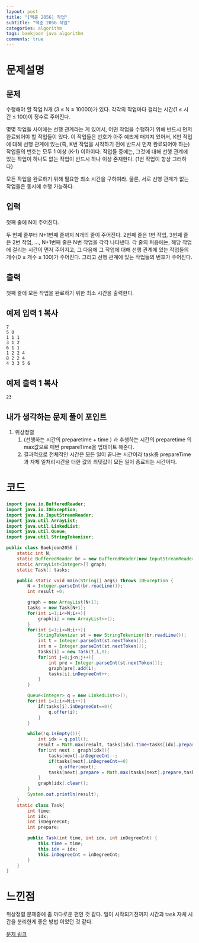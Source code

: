 ```yaml
---
layout: post
title: "[백준 2056] 작업"
subtitle: "백준 2056 작업"
categories: algorithm
tags: baekjoon java algorithm 
comments: true
---
```


# 문제설명

## 문제

수행해야 할 작업 N개 (3 ≤ N ≤ 10000)가 있다. 각각의 작업마다 걸리는 시간(1 ≤ 시간 ≤ 100)이 정수로 주어진다.

몇몇 작업들 사이에는 선행 관계라는 게 있어서, 어떤 작업을 수행하기 위해 반드시 먼저 완료되어야 할 작업들이 있다. 이 작업들은 번호가 아주 예쁘게 매겨져 있어서, K번 작업에 대해 선행 관계에 있는(즉, K번 작업을 시작하기 전에 반드시 먼저 완료되어야 하는) 작업들의 번호는 모두 1 이상 (K-1) 이하이다. 작업들 중에는, 그것에 대해 선행 관계에 있는 작업이 하나도 없는 작업이 반드시 하나 이상 존재한다. (1번 작업이 항상 그러하다)

모든 작업을 완료하기 위해 필요한 최소 시간을 구하여라. 물론, 서로 선행 관계가 없는 작업들은 동시에 수행 가능하다.

## 입력

첫째 줄에 N이 주어진다.

두 번째 줄부터 N+1번째 줄까지 N개의 줄이 주어진다. 2번째 줄은 1번 작업, 3번째 줄은 2번 작업, ..., N+1번째 줄은 N번 작업을 각각 나타낸다. 각 줄의 처음에는, 해당 작업에 걸리는 시간이 먼저 주어지고, 그 다음에 그 작업에 대해 선행 관계에 있는 작업들의 개수(0 ≤ 개수 ≤ 100)가 주어진다. 그리고 선행 관계에 있는 작업들의 번호가 주어진다.

## 출력

첫째 줄에 모든 작업을 완료하기 위한 최소 시간을 출력한다.

## 예제 입력 1 복사

```
7
5 0
1 1 1
3 1 2
6 1 1
1 2 2 4
8 2 2 4
4 3 3 5 6
```

## 예제 출력 1 복사

```
23
```

## 내가 생각하는 문제 풀이 포인트

1. 위상정렬
   1. (선행하는 시간의 preparetime + time ) 과 후행하는 시간의 preparetime 의 max값으로 매번 prepareTime을 업데이트 해준다. 
   2. 결과적으로 전체적인 시간은 모든 일이 끝나는 시간이라 task중 prepareTime과 자체 일처리시간을 더한 값의 최댓값이 모든 일이 종료되는 시간이다.  

# 코드

~~~java
import java.io.BufferedReader;
import java.io.IOException;
import java.io.InputStreamReader;
import java.util.ArrayList;
import java.util.LinkedList;
import java.util.Queue;
import java.util.StringTokenizer;

public class Baekjoon2056 {
    static int N;
    static BufferedReader br = new BufferedReader(new InputStreamReader(System.in));
    static ArrayList<Integer>[] graph;
    static Task[] tasks;

    public static void main(String[] args) throws IOException {
        N = Integer.parseInt(br.readLine());
        int result =0;

        graph = new ArrayList[N+1];
        tasks = new Task[N+1];
        for(int i=1;i<=N;i++){
            graph[i] = new ArrayList<>();
        }
        for(int i=1;i<=N;i++){
            StringTokenizer st = new StringTokenizer(br.readLine());
            int t = Integer.parseInt(st.nextToken());
            int n = Integer.parseInt(st.nextToken());
            tasks[i] = new Task(t,i,0);
            for(int j=0;j<n;j++){
                int pre = Integer.parseInt(st.nextToken());
                graph[pre].add(i);
                tasks[i].inDegreeCnt++;
            }
        }

        Queue<Integer> q = new LinkedList<>();
        for(int i=1;i<=N;i++){
            if(tasks[i].inDegreeCnt==0){
                q.offer(i);
            }
        }

        while(!q.isEmpty()){
            int idx = q.poll();
            result = Math.max(result, tasks[idx].time+tasks[idx].prepare);
            for(int next : graph[idx]){
                tasks[next].inDegreeCnt--;
                if(tasks[next].inDegreeCnt==0)
                    q.offer(next);
                tasks[next].prepare = Math.max(tasks[next].prepare,tasks[idx].prepare+tasks[idx].time);
            }
            graph[idx].clear();
        }
        System.out.println(result);
    }
    static class Task{
        int time;
        int idx;
        int inDegreeCnt;
        int prepare;

        public Task(int time, int idx, int inDegreeCnt) {
            this.time = time;
            this.idx = idx;
            this.inDegreeCnt = inDegreeCnt;
        }
    }
}

~~~



# 느낀점

위상정렬 문제중에 좀 까다로운 편인 것 같다. 일이 시작되기전까지 시간과 task 자체 시간을 분리한게 좋은 방법 이었던 것 같다. 



[문제 링크](https://www.acmicpc.net/problem/2056)

